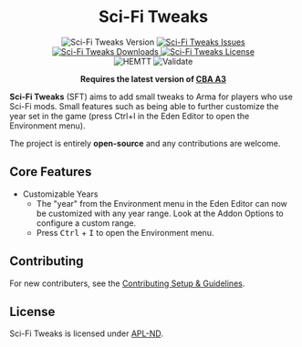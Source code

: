 <!-- If you want to make changes to this README, you need to also modify the README.md in the docs folder as well -->

<h1 align="center">Sci-Fi Tweaks</h1>
<p align="center">
    <img src="https://img.shields.io/badge/Version-1.0.1-blue?style=flat-square" alt="Sci-Fi Tweaks Version">
    <a href="https://github.com/DartsArmaMods/SciFiTweaks/issues">
        <img src="https://img.shields.io/github/issues-raw/DartRuffian/SciFiTweaks.svg?style=flat-square&label=Issues" alt="Sci-Fi Tweaks Issues">
    </a>
    <a href="https://steamcommunity.com/sharedfiles/filedetails/?id=3346952826">
        <img src="https://img.shields.io/steam/downloads/3346952826.svg?style=flat-square&label=Downloads" alt="Sci-Fi Tweaks Downloads">
    </a>
    <a href="https://github.com/DartsArmaMods/SciFiTweaks/blob/master/LICENSE">
        <img src="https://img.shields.io/badge/License-APL ND-red?style=flat-square" alt="Sci-Fi Tweaks License">
    </a>
    <br>
    <img src="https://img.shields.io/github/actions/workflow/status/DartsArmaMods/SciFiTweaks/hemtt.yml?style=flat-square&label=HEMTT" alt="HEMTT">
    <img src="https://img.shields.io/github/actions/workflow/status/DartsArmaMods/SciFiTweaks/arma.yml?style=flat-square&label=Validate" alt="Validate">
</p>

<p align="center">
    <b>Requires the latest version of <a href="https://github.com/CBATeam/CBA_A3/releases/latest">CBA A3</a></b>
</p>

**Sci-Fi Tweaks** (SFT) aims to add small tweaks to Arma for players who use Sci-Fi mods. Small features such as being able to further customize the year set in the game (press Ctrl+I in the Eden Editor to open the Environment menu).

The project is entirely **open-source** and any contributions are welcome.

## Core Features
- Customizable Years
  - The "year" from the Environment menu in the Eden Editor can now be customized with any year range. Look at the Addon Options to configure a custom range.
  - Press <kbd>Ctrl</kbd> + <kbd>I</kbd> to open the Environment menu.

## Contributing
For new contributers, see the [Contributing Setup & Guidelines](./.github/CONTRIBUTING.md).

## License
Sci-Fi Tweaks is licensed under [APL-ND](./LICENSE.md).